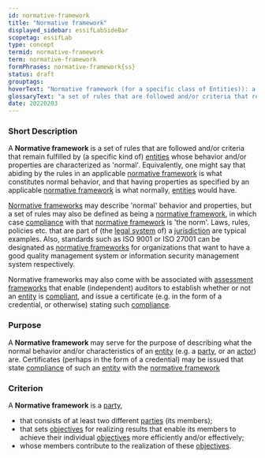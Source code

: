 ```yaml
---
id: normative-framework
title: "Normative framework"
displayed_sidebar: essifLabSideBar
scopetag: essifLab
type: concept
termid: normative-framework
term: normative-framework
formPhrases: normative-framework{ss}
status: draft
grouptags:
hoverText: "Normative framework (for a specific class of Entities)): a set of rules that are followed and/or criteria that remain fulfilled by (a specific kind of) Entities whose behavior and/or properties are characterized as 'normal'."
glossaryText: "a set of rules that are followed and/or criteria that remain fulfilled by (a specific kind of) [entities](@) whose behavior and/or properties are characterized as 'normal'."
date: 20220203
---
```


### Short Description
A **Normative framework** is a set of rules that are followed and/or criteria that remain fulfilled by (a specific kind of) [entities](@) whose behavior and/or properties are characterized as 'normal'. Equivalently, one might say that abiding by the rules in an applicable [normative framework](@) is what constitutes normal behavior, and that having properties as specified by an applicable [normative framework](@) is what normally, [entities](@) would have.

[Normative frameworks](normative-framework@) may describe 'normal' behavior and properties, but a set of rules may also be defined as being a [normative framework](@), in which case [compliance](@) with that [normative framework](@) is 'the norm'. Laws, rules, policies etc. that are part of (the [legal system](@) of) a [jurisdiction](@) are typical examples. Also, standards such as ISO 9001 or ISO 27001 can be designated as [normative frameworks](normative-framework@) for organizations that want to have a good quality management system or information security management system respectively.

Normative frameworks may also come with be associated with [assessment frameworks](assessment-framework@) that enable (independent) auditors to establish whether or not an [entity](@) is [compliant](compliance@), and issue a certificate (e.g. in the form of a credential, or otherwise) stating such [compliance](@).

### Purpose
A **Normative framework** may serve for the purpose of describing what the normal behavior and/or characteristics of an [entity](@) (e.g. a [party](@), or an [actor](@)) are. Certificates (perhaps in the form of a credential) may be issued that state [compliance](@) of such an [entity](@) with the [normative framework](@)

### Criterion
A **Normative framework** is a [party](@),
- that consists of at least two different [parties](@) (its members);
- that sets [objectives](@) for realizing results that enable its members to achieve their individual [objectives](@) more efficiently and/or effectively;
- whose members contribute to the realization of these [objectives](@).
